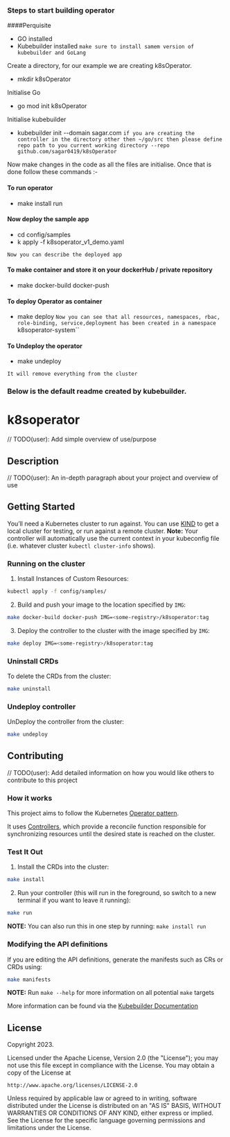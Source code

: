 ### Steps to start building operator

####Perquisite
- GO installed
- Kubebuilder installed
`make sure to install samem version of kubebuilder and GoLang`

Create a directory, for our example we are creating k8sOperator.
 - mkdir k8sOperator

Initialise Go
 - go mod init k8sOperator

Initialise kubebuilder
 - kubebuilder init --domain sagar.com  `if you are creating the controller in the directory other then ~/go/src then please define repo path to you current working directory --repo github.com/sagar0419/k8sOperator`

Now make changes in the code as all the files  are initialise. Once that is done follow these commands :-
#### To run operator
- make install run

#### Now deploy the sample app 
- cd config/samples
- k apply -f k8soperator_v1_demo.yaml

`Now you can describe the deployed app`

#### To make container and store it on your dockerHub / private repository

- make docker-build docker-push

#### To deploy Operator as container
- make deploy
`Now you can see that all resources, namespaces, rbac, role-binding, service,deployment has been created in a namespace `k8soperator-system``

#### To Undeploy the operator
- make undeploy

`It will remove everything from the cluster`


### Below is the default readme created by kubebuilder. 
# k8soperator
// TODO(user): Add simple overview of use/purpose

## Description
// TODO(user): An in-depth paragraph about your project and overview of use

## Getting Started
You’ll need a Kubernetes cluster to run against. You can use [KIND](https://sigs.k8s.io/kind) to get a local cluster for testing, or run against a remote cluster.
**Note:** Your controller will automatically use the current context in your kubeconfig file (i.e. whatever cluster `kubectl cluster-info` shows).

### Running on the cluster
1. Install Instances of Custom Resources:

```sh
kubectl apply -f config/samples/
```

2. Build and push your image to the location specified by `IMG`:

```sh
make docker-build docker-push IMG=<some-registry>/k8soperator:tag
```

3. Deploy the controller to the cluster with the image specified by `IMG`:

```sh
make deploy IMG=<some-registry>/k8soperator:tag
```

### Uninstall CRDs
To delete the CRDs from the cluster:

```sh
make uninstall
```

### Undeploy controller
UnDeploy the controller from the cluster:

```sh
make undeploy
```

## Contributing
// TODO(user): Add detailed information on how you would like others to contribute to this project

### How it works
This project aims to follow the Kubernetes [Operator pattern](https://kubernetes.io/docs/concepts/extend-kubernetes/operator/).

It uses [Controllers](https://kubernetes.io/docs/concepts/architecture/controller/),
which provide a reconcile function responsible for synchronizing resources until the desired state is reached on the cluster.

### Test It Out
1. Install the CRDs into the cluster:

```sh
make install
```

2. Run your controller (this will run in the foreground, so switch to a new terminal if you want to leave it running):

```sh
make run
```

**NOTE:** You can also run this in one step by running: `make install run`

### Modifying the API definitions
If you are editing the API definitions, generate the manifests such as CRs or CRDs using:

```sh
make manifests
```

**NOTE:** Run `make --help` for more information on all potential `make` targets

More information can be found via the [Kubebuilder Documentation](https://book.kubebuilder.io/introduction.html)

## License

Copyright 2023.

Licensed under the Apache License, Version 2.0 (the "License");
you may not use this file except in compliance with the License.
You may obtain a copy of the License at

    http://www.apache.org/licenses/LICENSE-2.0

Unless required by applicable law or agreed to in writing, software
distributed under the License is distributed on an "AS IS" BASIS,
WITHOUT WARRANTIES OR CONDITIONS OF ANY KIND, either express or implied.
See the License for the specific language governing permissions and
limitations under the License.

